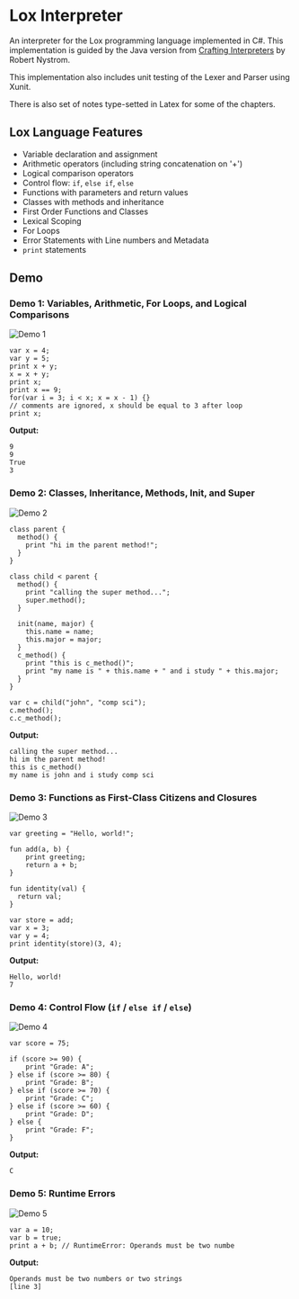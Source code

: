# Lox Interpreter

An interpreter for the Lox programming language implemented in C#.
This implementation is guided by the Java version from [Crafting Interpreters](https://craftinginterpreters.com/) by Robert Nystrom.

This implementation also includes unit testing of the Lexer and Parser
using Xunit.

There is also set of notes type-setted in Latex for some of the chapters. 

## Lox Language Features

- Variable declaration and assignment
- Arithmetic operators (including string concatenation on '+')
- Logical comparison operators
- Control flow: `if`, `else if`, `else`
- Functions with parameters and return values
- Classes with methods and inheritance
- First Order Functions and Classes
- Lexical Scoping
- For Loops
- Error Statements with Line numbers and Metadata
- `print` statements

## Demo

### Demo 1: Variables, Arithmetic, For Loops, and Logical Comparisons

![Demo 1](demo/demo_one.gif)

```lox
var x = 4;
var y = 5;
print x + y;
x = x + y;
print x;
print x == 9;
for(var i = 3; i < x; x = x - 1) {}
// comments are ignored, x should be equal to 3 after loop
print x;
```

**Output:**

```
9
9
True
3
```

### Demo 2: Classes, Inheritance, Methods, Init, and Super

![Demo 2](demo/demo_two.gif)

```lox
class parent {
  method() {
    print "hi im the parent method!";
  }
}

class child < parent {
  method() {
    print "calling the super method...";
    super.method();
  }

  init(name, major) {
    this.name = name;
    this.major = major;
  }
  c_method() {
    print "this is c_method()";
    print "my name is " + this.name + " and i study " + this.major;
  }
}

var c = child("john", "comp sci");
c.method();
c.c_method();

```

**Output:**

```
calling the super method...
hi im the parent method!
this is c_method()
my name is john and i study comp sci
```

### Demo 3: Functions as First-Class Citizens and Closures

![Demo 3](demo/demo_three.gif)

```lox
var greeting = "Hello, world!";

fun add(a, b) {
    print greeting;
    return a + b;
}

fun identity(val) {
  return val;
}

var store = add;
var x = 3;
var y = 4;
print identity(store)(3, 4);

```

**Output:**

```
Hello, world!
7

```

### Demo 4: Control Flow (`if` / `else if` / `else`)

![Demo 4](demo/demo_four.gif)

```lox
var score = 75;

if (score >= 90) {
    print "Grade: A";
} else if (score >= 80) {
    print "Grade: B";
} else if (score >= 70) {
    print "Grade: C";
} else if (score >= 60) {
    print "Grade: D";
} else {
    print "Grade: F";
}

```

**Output:**

```
C
```

### Demo 5: Runtime Errors

![Demo 5](demo/demo_five.gif)

```lox
var a = 10;
var b = true;
print a + b; // RuntimeError: Operands must be two numbe
```

**Output:**

```
Operands must be two numbers or two strings
[line 3]
```
